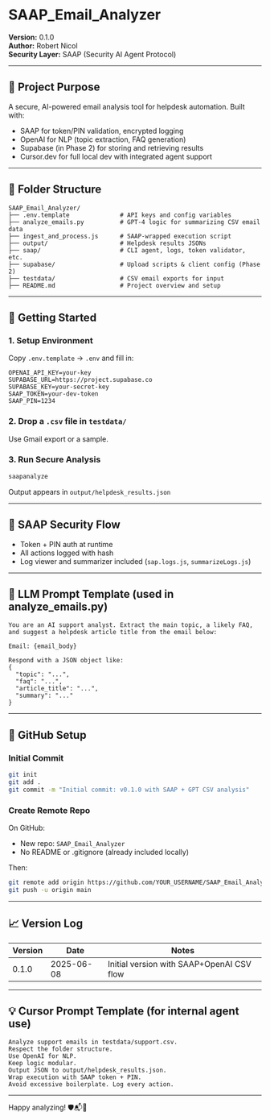 # SAAP_Email_Analyzer

**Version:** 0.1.0  
**Author:** Robert Nicol  
**Security Layer:** SAAP (Security AI Agent Protocol)

---

## 🧭 Project Purpose

A secure, AI-powered email analysis tool for helpdesk automation. Built with:

- SAAP for token/PIN validation, encrypted logging
- OpenAI for NLP (topic extraction, FAQ generation)
- Supabase (in Phase 2) for storing and retrieving results
- Cursor.dev for full local dev with integrated agent support

---

## 📁 Folder Structure

```
SAAP_Email_Analyzer/
├── .env.template              # API keys and config variables
├── analyze_emails.py          # GPT-4 logic for summarizing CSV email data
├── ingest_and_process.js      # SAAP-wrapped execution script
├── output/                    # Helpdesk results JSONs
├── saap/                      # CLI agent, logs, token validator, etc.
├── supabase/                  # Upload scripts & client config (Phase 2)
├── testdata/                  # CSV email exports for input
├── README.md                  # Project overview and setup
```

---

## 🚀 Getting Started

### 1. Setup Environment
Copy `.env.template` → `.env` and fill in:
```env
OPENAI_API_KEY=your-key
SUPABASE_URL=https://project.supabase.co
SUPABASE_KEY=your-secret-key
SAAP_TOKEN=your-dev-token
SAAP_PIN=1234
```

### 2. Drop a `.csv` file in `testdata/`

Use Gmail export or a sample.

### 3. Run Secure Analysis
```bash
saapanalyze
```

Output appears in `output/helpdesk_results.json`

---

## 🔐 SAAP Security Flow

- Token + PIN auth at runtime
- All actions logged with hash
- Log viewer and summarizer included (`sap.logs.js`, `summarizeLogs.js`)

---

## 🧠 LLM Prompt Template (used in analyze_emails.py)

```text
You are an AI support analyst. Extract the main topic, a likely FAQ, and suggest a helpdesk article title from the email below:

Email: {email_body}

Respond with a JSON object like:
{
  "topic": "...",
  "faq": "...",
  "article_title": "...",
  "summary": "..."
}
```

---

## 🪪 GitHub Setup

### Initial Commit
```bash
git init
git add .
git commit -m "Initial commit: v0.1.0 with SAAP + GPT CSV analysis"
```

### Create Remote Repo
On GitHub:
- New repo: `SAAP_Email_Analyzer`
- No README or .gitignore (already included locally)

Then:
```bash
git remote add origin https://github.com/YOUR_USERNAME/SAAP_Email_Analyzer.git
git push -u origin main
```

---

## 📈 Version Log

| Version | Date       | Notes                                     |
|---------|------------|-------------------------------------------|
| 0.1.0   | 2025-06-08 | Initial version with SAAP+OpenAI CSV flow |

---

## 💡 Cursor Prompt Template (for internal agent use)

```
Analyze support emails in testdata/support.csv.
Respect the folder structure. 
Use OpenAI for NLP. 
Keep logic modular. 
Output JSON to output/helpdesk_results.json. 
Wrap execution with SAAP token + PIN.
Avoid excessive boilerplate. Log every action.
```

---

Happy analyzing! 🛡️📬🧠
